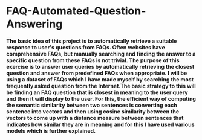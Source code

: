 # FAQ-Automated-Question-Answering

#### The basic idea of this project is to automatically retrieve a suitable response to user's questions from FAQs. Often websites have comprehensive FAQs, but manually searching and finding the answer to a specific question from these FAQs is not trivial. The purpose of this exercise is to answer user queries by automatically retrieving the closest question and answer from predefined FAQs when appropriate. I will be using a dataset of FAQs which I have made myself by searching the most frequently asked question from the Internet.The basic strategy to this will be finding an FAQ question that is closest in meaning to the user query and then it will display to the user. For this, the efficient way of computing the semantic similarity between two sentences is converting each sentence into vectors and then using cosine similarity between the vectors to come up with a distance measure between sentences that indicates how similar they are in meaning and for this I have used various models which is further explained.
